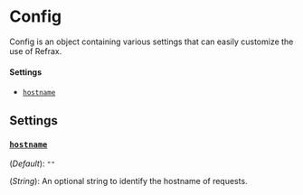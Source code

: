 # Config

Config is an object containing various settings that can easily customize the use of Refrax.

#### Settings

- [`hostname`](#hostname)

## Settings

### <a id='hostname'></a>[`hostname`](#hostname)

(*Default*): `""`

(*String*): An optional string to identify the hostname of requests.
